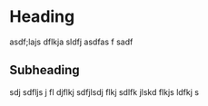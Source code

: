 # Heading
asdf;lajs dflkja sldfj 
asdfas
f
sadf

## Subheading
sdj sdfljs j fl djflkj
sdfjlsdj flkj sdlfk jlskd flkjs ldfkj s
